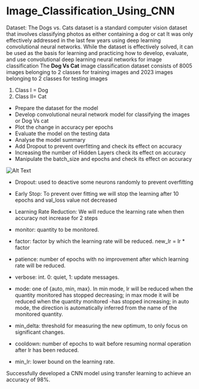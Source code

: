 # Image_Classification_Using_CNN
Dataset: The Dogs vs. Cats dataset is a standard computer vision dataset that involves classifying photos as either containing a dog or cat
It was only effectively addressed in the last few years using deep learning convolutional neural networks. While the dataset is effectively solved, it can be used as the basis for learning and practicing how to develop, evaluate, and use convolutional deep learning neural networks for image classification
The **Dog Vs Cat** image classification dataset consists of 8005 images belonging to 2 classes for training images and 2023 images belonging to 2 classes for testing images 


1.   Class I = Dog
2.   Class II= Cat

* Prepare the dataset for the model
* Develop convolutional neural network model for classifying the images or Dog Vs cat
* Plot the change in accuracy per epochs
* Evaluate the model on the testing data
* Analyse the model summary
* Add Dropout to prevent overfitting and check its effect on accuracy
* Increasing the number of Hidden Layers check its effect on accuracy
* Manipulate the batch_size and epochs and check its effect on accuracy

![Alt Text](https://camo.githubusercontent.com/f0fe57a3540c293e21dcadff0cf5dedf3aaaea16509613822ee713fd40228a91/68747470733a2f2f6d69726f2e6d656469756d2e636f6d2f6d61782f313833382f312a6f4233533579484868766f75674a6b50587563386f672e676966)


- Dropout: used to deactive some neurons randomly to prevent overfitting
-  Early Stop: To prevent over fitting we will stop the learning after 10 epochs and val_loss value not decreased
- Learning Rate Reduction: We will reduce the learning rate when then accuracy not increase for 2 steps

- monitor: quantity to be monitored.
- factor: factor by which the learning rate will be reduced. new_lr = lr * factor
- patience: number of epochs with no improvement after which learning rate will be reduced.
- verbose: int. 0: quiet, 1: update messages.
- mode: one of {auto, min, max}. In min mode, lr will be reduced when the quantity monitored has stopped decreasing; in max mode it will be reduced when the quantity monitored -has stopped increasing; in auto mode, the direction is automatically inferred from the name of the monitored quantity.
- min_delta: threshold for measuring the new optimum, to only focus on significant changes.
- cooldown: number of epochs to wait before resuming normal operation after lr has been reduced.
- min_lr: lower bound on the learning rate.






Successfully developed a CNN model using transfer learning to achieve an accuracy of 98%.
